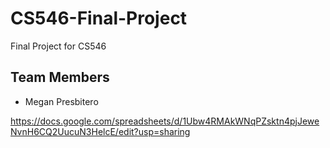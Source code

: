 # CS546-Final-Project
Final Project for CS546

## Team Members
- Megan Presbitero

https://docs.google.com/spreadsheets/d/1Ubw4RMAkWNqPZsktn4pjJeweNvnH6CQ2UucuN3HelcE/edit?usp=sharing
